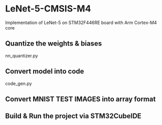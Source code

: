 # LeNet-5-CMSIS-M4
Implementation of LeNet-5 on STM32F446RE board with Arm Cortex-M4 core

## Quantize the weights & biases
nn_quantizer.py 

## Convert model into code
code_gen.py

## Convert MNIST TEST IMAGES into array format


## Build & Run the project via STM32CubeIDE
